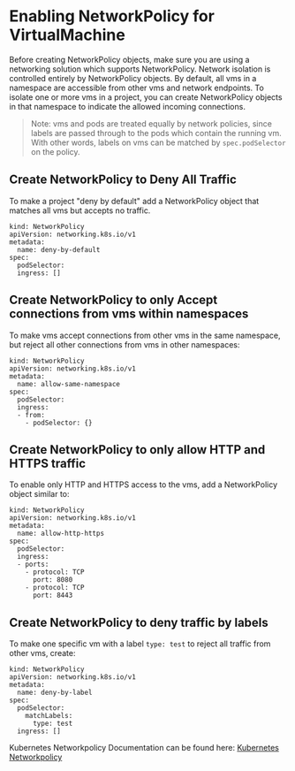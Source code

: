 # Enabling NetworkPolicy for VirtualMachine

Before creating NetworkPolicy objects, make sure you are using a networking solution which supports NetworkPolicy. Network isolation is controlled entirely by NetworkPolicy objects. By default, all vms in a namespace are accessible from other vms and network endpoints. To isolate one or more vms in a project, you can create NetworkPolicy objects in that namespace to indicate the allowed incoming connections.

> Note: vms and pods are treated equally by network policies, since labels are passed through to the pods which contain the running vm. With other words, labels on vms can be matched by ```spec.podSelector``` on the policy.

## Create NetworkPolicy to Deny All Traffic

To make a project "deny by default" add a NetworkPolicy object that matches all vms but accepts no traffic.


```
kind: NetworkPolicy
apiVersion: networking.k8s.io/v1
metadata:
  name: deny-by-default
spec:
  podSelector:
  ingress: []
```

## Create NetworkPolicy to only Accept connections from vms within namespaces

To make vms accept connections from other vms in the same namespace, but reject all other connections from vms in other namespaces:


```
kind: NetworkPolicy
apiVersion: networking.k8s.io/v1
metadata:
  name: allow-same-namespace
spec:
  podSelector:
  ingress:
  - from:
    - podSelector: {}
```


## Create NetworkPolicy to only allow HTTP and HTTPS traffic

To enable only HTTP and HTTPS access to the vms, add a NetworkPolicy object similar to:

```
kind: NetworkPolicy
apiVersion: networking.k8s.io/v1
metadata:
  name: allow-http-https
spec:
  podSelector:
  ingress:
  - ports:
    - protocol: TCP
      port: 8080
    - protocol: TCP
      port: 8443
```


## Create NetworkPolicy to deny traffic by labels

To make one specific vm with a label ```type: test``` to reject all traffic from other vms, create:

```
kind: NetworkPolicy
apiVersion: networking.k8s.io/v1
metadata:
  name: deny-by-label
spec:
  podSelector:
    matchLabels:
      type: test
  ingress: []
```

Kubernetes Networkpolicy Documentation can be found here: [Kubernetes Networkpolicy](https://kubernetes.io/docs/concepts/services-networking/network-policies/)
